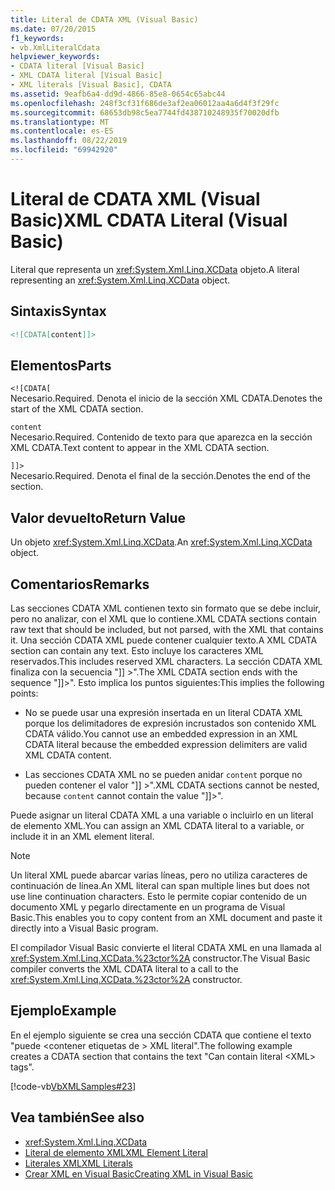 ```yaml
---
title: Literal de CDATA XML (Visual Basic)
ms.date: 07/20/2015
f1_keywords:
- vb.XmlLiteralCdata
helpviewer_keywords:
- CDATA literal [Visual Basic]
- XML CDATA literal [Visual Basic]
- XML literals [Visual Basic], CDATA
ms.assetid: 9eafb6a4-dd9d-4866-85e8-0654c65abc44
ms.openlocfilehash: 248f3cf31f686de3af2ea06012aa4a6d4f3f29fc
ms.sourcegitcommit: 68653db98c5ea7744fd438710248935f70020dfb
ms.translationtype: MT
ms.contentlocale: es-ES
ms.lasthandoff: 08/22/2019
ms.locfileid: "69942920"
---
```

# <a name="xml-cdata-literal-visual-basic"></a><span data-ttu-id="c1fa2-102">Literal de CDATA XML (Visual Basic)</span><span class="sxs-lookup"><span data-stu-id="c1fa2-102">XML CDATA Literal (Visual Basic)</span></span>
<span data-ttu-id="c1fa2-103">Literal que representa un <xref:System.Xml.Linq.XCData> objeto.</span><span class="sxs-lookup"><span data-stu-id="c1fa2-103">A literal representing an <xref:System.Xml.Linq.XCData> object.</span></span>  
  
## <a name="syntax"></a><span data-ttu-id="c1fa2-104">Sintaxis</span><span class="sxs-lookup"><span data-stu-id="c1fa2-104">Syntax</span></span>  
  
```xml  
<![CDATA[content]]>  
```  
  
## <a name="parts"></a><span data-ttu-id="c1fa2-105">Elementos</span><span class="sxs-lookup"><span data-stu-id="c1fa2-105">Parts</span></span>  
 `<![CDATA[`  
 <span data-ttu-id="c1fa2-106">Necesario.</span><span class="sxs-lookup"><span data-stu-id="c1fa2-106">Required.</span></span> <span data-ttu-id="c1fa2-107">Denota el inicio de la sección XML CDATA.</span><span class="sxs-lookup"><span data-stu-id="c1fa2-107">Denotes the start of the XML CDATA section.</span></span>  
  
 `content`  
 <span data-ttu-id="c1fa2-108">Necesario.</span><span class="sxs-lookup"><span data-stu-id="c1fa2-108">Required.</span></span> <span data-ttu-id="c1fa2-109">Contenido de texto para que aparezca en la sección XML CDATA.</span><span class="sxs-lookup"><span data-stu-id="c1fa2-109">Text content to appear in the XML CDATA section.</span></span>  
  
 `]]>`  
 <span data-ttu-id="c1fa2-110">Necesario.</span><span class="sxs-lookup"><span data-stu-id="c1fa2-110">Required.</span></span> <span data-ttu-id="c1fa2-111">Denota el final de la sección.</span><span class="sxs-lookup"><span data-stu-id="c1fa2-111">Denotes the end of the section.</span></span>  
  
## <a name="return-value"></a><span data-ttu-id="c1fa2-112">Valor devuelto</span><span class="sxs-lookup"><span data-stu-id="c1fa2-112">Return Value</span></span>  
 <span data-ttu-id="c1fa2-113">Un objeto <xref:System.Xml.Linq.XCData>.</span><span class="sxs-lookup"><span data-stu-id="c1fa2-113">An <xref:System.Xml.Linq.XCData> object.</span></span>  
  
## <a name="remarks"></a><span data-ttu-id="c1fa2-114">Comentarios</span><span class="sxs-lookup"><span data-stu-id="c1fa2-114">Remarks</span></span>  
 <span data-ttu-id="c1fa2-115">Las secciones CDATA XML contienen texto sin formato que se debe incluir, pero no analizar, con el XML que lo contiene.</span><span class="sxs-lookup"><span data-stu-id="c1fa2-115">XML CDATA sections contain raw text that should be included, but not parsed, with the XML that contains it.</span></span> <span data-ttu-id="c1fa2-116">Una sección CDATA XML puede contener cualquier texto.</span><span class="sxs-lookup"><span data-stu-id="c1fa2-116">A XML CDATA section can contain any text.</span></span> <span data-ttu-id="c1fa2-117">Esto incluye los caracteres XML reservados.</span><span class="sxs-lookup"><span data-stu-id="c1fa2-117">This includes reserved XML characters.</span></span> <span data-ttu-id="c1fa2-118">La sección CDATA XML finaliza con la secuencia "]] >".</span><span class="sxs-lookup"><span data-stu-id="c1fa2-118">The XML CDATA section ends with the sequence "]]>".</span></span> <span data-ttu-id="c1fa2-119">Esto implica los puntos siguientes:</span><span class="sxs-lookup"><span data-stu-id="c1fa2-119">This implies the following points:</span></span>  
  
- <span data-ttu-id="c1fa2-120">No se puede usar una expresión insertada en un literal CDATA XML porque los delimitadores de expresión incrustados son contenido XML CDATA válido.</span><span class="sxs-lookup"><span data-stu-id="c1fa2-120">You cannot use an embedded expression in an XML CDATA literal because the embedded expression delimiters are valid XML CDATA content.</span></span>  
  
- <span data-ttu-id="c1fa2-121">Las secciones CDATA XML no se pueden anidar `content` porque no pueden contener el valor "]] >".</span><span class="sxs-lookup"><span data-stu-id="c1fa2-121">XML CDATA sections cannot be nested, because `content` cannot contain the value "]]>".</span></span>  
  
 <span data-ttu-id="c1fa2-122">Puede asignar un literal CDATA XML a una variable o incluirlo en un literal de elemento XML.</span><span class="sxs-lookup"><span data-stu-id="c1fa2-122">You can assign an XML CDATA literal to a variable, or include it in an XML element literal.</span></span>  
  
> [!NOTE]
> <span data-ttu-id="c1fa2-123">Un literal XML puede abarcar varias líneas, pero no utiliza caracteres de continuación de línea.</span><span class="sxs-lookup"><span data-stu-id="c1fa2-123">An XML literal can span multiple lines but does not use line continuation characters.</span></span> <span data-ttu-id="c1fa2-124">Esto le permite copiar contenido de un documento XML y pegarlo directamente en un programa de Visual Basic.</span><span class="sxs-lookup"><span data-stu-id="c1fa2-124">This enables you to copy content from an XML document and paste it directly into a Visual Basic program.</span></span>  
  
 <span data-ttu-id="c1fa2-125">El compilador Visual Basic convierte el literal CDATA XML en una llamada al <xref:System.Xml.Linq.XCData.%23ctor%2A> constructor.</span><span class="sxs-lookup"><span data-stu-id="c1fa2-125">The Visual Basic compiler converts the XML CDATA literal to a call to the <xref:System.Xml.Linq.XCData.%23ctor%2A> constructor.</span></span>  
  
## <a name="example"></a><span data-ttu-id="c1fa2-126">Ejemplo</span><span class="sxs-lookup"><span data-stu-id="c1fa2-126">Example</span></span>  
 <span data-ttu-id="c1fa2-127">En el ejemplo siguiente se crea una sección CDATA que contiene el texto "puede \<contener etiquetas de > XML literal".</span><span class="sxs-lookup"><span data-stu-id="c1fa2-127">The following example creates a CDATA section that contains the text "Can contain literal \<XML> tags".</span></span>  
  
 [!code-vb[VbXMLSamples#23](~/samples/snippets/visualbasic/VS_Snippets_VBCSharp/VbXMLSamples/VB/XMLSamples11.vb#23)]  
  
## <a name="see-also"></a><span data-ttu-id="c1fa2-128">Vea también</span><span class="sxs-lookup"><span data-stu-id="c1fa2-128">See also</span></span>

- <xref:System.Xml.Linq.XCData>
- [<span data-ttu-id="c1fa2-129">Literal de elemento XML</span><span class="sxs-lookup"><span data-stu-id="c1fa2-129">XML Element Literal</span></span>](../../../visual-basic/language-reference/xml-literals/xml-element-literal.md)
- [<span data-ttu-id="c1fa2-130">Literales XML</span><span class="sxs-lookup"><span data-stu-id="c1fa2-130">XML Literals</span></span>](../../../visual-basic/language-reference/xml-literals/index.md)
- [<span data-ttu-id="c1fa2-131">Crear XML en Visual Basic</span><span class="sxs-lookup"><span data-stu-id="c1fa2-131">Creating XML in Visual Basic</span></span>](../../../visual-basic/programming-guide/language-features/xml/creating-xml.md)
